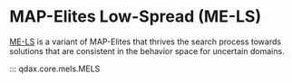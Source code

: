 # MAP-Elites Low-Spread (ME-LS)

[ME-LS](https://dl.acm.org/doi/abs/10.1145/3583131.3590433) is a variant of
MAP-Elites that thrives the search process towards solutions that are consistent
in the behavior space for uncertain domains.

::: qdax.core.mels.MELS
